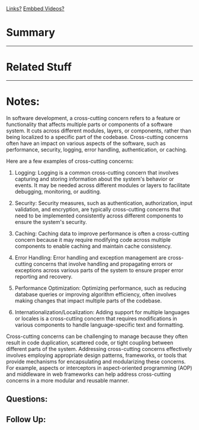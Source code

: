 [Links?](#)
[Embbed Videos?](#)
# Summary

----
# Related Stuff

----
# Notes:
In software development, a cross-cutting concern refers to a feature or functionality that affects multiple parts or components of a software system. It cuts across different modules, layers, or components, rather than being localized to a specific part of the codebase. Cross-cutting concerns often have an impact on various aspects of the software, such as performance, security, logging, error handling, authentication, or caching.

Here are a few examples of cross-cutting concerns:

1. Logging: Logging is a common cross-cutting concern that involves capturing and storing information about the system's behavior or events. It may be needed across different modules or layers to facilitate debugging, monitoring, or auditing.

2. Security: Security measures, such as authentication, authorization, input validation, and encryption, are typically cross-cutting concerns that need to be implemented consistently across different components to ensure the system's security.

3. Caching: Caching data to improve performance is often a cross-cutting concern because it may require modifying code across multiple components to enable caching and maintain cache consistency.

4. Error Handling: Error handling and exception management are cross-cutting concerns that involve handling and propagating errors or exceptions across various parts of the system to ensure proper error reporting and recovery.

5. Performance Optimization: Optimizing performance, such as reducing database queries or improving algorithm efficiency, often involves making changes that impact multiple parts of the codebase.

6. Internationalization/Localization: Adding support for multiple languages or locales is a cross-cutting concern that requires modifications in various components to handle language-specific text and formatting.

Cross-cutting concerns can be challenging to manage because they often result in code duplication, scattered code, or tight coupling between different parts of the system. Addressing cross-cutting concerns effectively involves employing appropriate design patterns, frameworks, or tools that provide mechanisms for encapsulating and modularizing these concerns. For example, aspects or interceptors in aspect-oriented programming (AOP) and middleware in web frameworks can help address cross-cutting concerns in a more modular and reusable manner.

## Questions:

## Follow Up:
